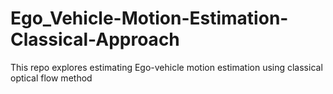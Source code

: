 # Ego_Vehicle-Motion-Estimation-Classical-Approach
This repo explores estimating Ego-vehicle motion estimation using classical optical flow method
